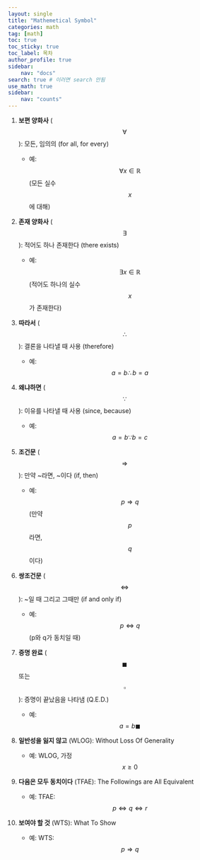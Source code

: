 ```yaml
---
layout: single
title: "Mathemetical Symbol"
categories: math
tag: [math]
toc: true
toc_sticky: true
toc_label: 목차
author_profile: true
sidebar: 
    nav: "docs"
search: true # 이러면 search 안됨
use_math: true
sidebar:
    nav: "counts"
---
```

1. **보편 양화사** ($$\forall$$): 모든, 임의의 (for all, for every)
   - 예: $$\forall x \in \mathbb{R}$$ (모든 실수 $$x$$에 대해)

2. **존재 양화사** ($$\exists$$): 적어도 하나 존재한다 (there exists)
   - 예: $$\exists x \in \mathbb{R}$$ (적어도 하나의 실수 $$x$$가 존재한다)

3. **따라서** ($$\therefore$$): 결론을 나타낼 때 사용 (therefore)
   - 예: $$a = b \therefore b = a$$

4. **왜냐하면** ($$\because$$): 이유를 나타낼 때 사용 (since, because)
   - 예: $$a = b \because b = c$$

5. **조건문** ($$\Rightarrow$$): 만약 ~라면, ~이다 (if, then)
   - 예: $$p \Rightarrow q$$ (만약 $$p$$라면, $$q$$이다)

6. **쌍조건문** ($$\Leftrightarrow$$): ~일 때 그리고 그때만 (if and only if)
   - 예: $$p \Leftrightarrow q$$ (p와 q가 동치일 때)

7. **증명 완료** ($$\blacksquare$$ 또는 $$\square$$): 증명이 끝났음을 나타냄 (Q.E.D.)
   - 예: $$a = b \blacksquare$$

8. **일반성을 잃지 않고** (WLOG): Without Loss Of Generality
   - 예: WLOG, 가정 $$x \geq 0$$

9. **다음은 모두 동치이다** (TFAE): The Followings are All Equivalent
   - 예: TFAE: $$p \Leftrightarrow q \Leftrightarrow r$$

10. **보여야 할 것** (WTS): What To Show
    - 예: WTS: $$p \Rightarrow q$$